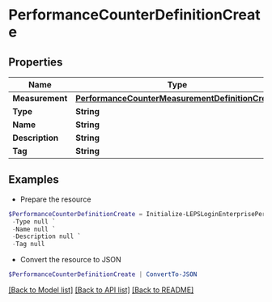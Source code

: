 # PerformanceCounterDefinitionCreate
## Properties

Name | Type | Description | Notes
------------ | ------------- | ------------- | -------------
**Measurement** | [**PerformanceCounterMeasurementDefinitionCreate**](PerformanceCounterMeasurementDefinitionCreate.md) |  | [optional] 
**Type** | **String** |  | 
**Name** | **String** | Name | [optional] 
**Description** | **String** | Description | [optional] 
**Tag** | **String** | Tag | [optional] 

## Examples

- Prepare the resource
```powershell
$PerformanceCounterDefinitionCreate = Initialize-LEPSLoginEnterprisePerformanceCounterDefinitionCreate  -Measurement null `
 -Type null `
 -Name null `
 -Description null `
 -Tag null
```

- Convert the resource to JSON
```powershell
$PerformanceCounterDefinitionCreate | ConvertTo-JSON
```

[[Back to Model list]](../README.md#documentation-for-models) [[Back to API list]](../README.md#documentation-for-api-endpoints) [[Back to README]](../README.md)

